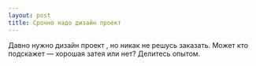 ```yaml
---
layout: post 
title: Срочно надо дизайн проект  
--- 
```

Давно нужно дизайн проект , но никак не решусь заказать. Может кто подскажет — хорошая затея или нет? Делитесь опытом.
